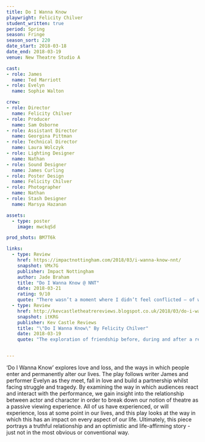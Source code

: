```yaml
---
title: Do I Wanna Know
playwright: Felicity Chilver
student_written: true
period: Spring
season: Fringe
season_sort: 220
date_start: 2018-03-18
date_end: 2018-03-19
venue: New Theatre Studio A

cast:
- role: James
  name: Ted Marriott
- role: Evelyn
  name: Sophie Walton

crew:
- role: Director
  name: Felicity Chilver
- role: Producer
  name: Sam Osborne
- role: Assistant Director
  name: Georgina Pittman
- role: Technical Director
  name: Laura Wolczyk
- role: Lighting Designer
  name: Nathan
- role: Sound Designer
  name: James Curling
- role: Poster Design
  name: Felicity Chilver
- role: Photographer
  name: Nathan
- role: Stash Designer
  name: Marsya Hazanan

assets:
  - type: poster
    image: mwckqSd

prod_shots: BM7T6k

links:
  - type: Review
    href: https://impactnottingham.com/2018/03/i-wanna-know-nnt/
    snapshot: VMx7G
    publisher: Impact Nottingham
    author: Jade Braham
    title: "Do I Wanna Know @ NNT"
    date: 2018-03-21
    rating: 9/10
    quote: "There wasn’t a moment where I didn’t feel conflicted – of wanting to laugh but also cry out in sympathy and solidarity. It was excellent and one of the best plays I’ve seen at NNT."
  - type: Review
    href: http://kevcastletheatrereviews.blogspot.co.uk/2018/03/do-i-wanna-know-by-felicity-chilver.html
    snapshot: itKRG
    publisher: Kev Castle Reviews
    title: "\"Do I Wanna Know\" By Felicity Chilver"
    date: 2018-03-19
    quote: "The exploration of friendship before, during and after a relationship, as well as the family relationships are beautifully highlighted, and the final scenes are quite emotional."


---
```


‘Do I Wanna Know’ explores love and loss, and the ways in which people enter and permanently alter our lives.
The play follows writer James and performer Evelyn as they meet, fall in love and build a partnership whilst facing struggle and tragedy. By examining the way in which audiences react and interact with the performance, we gain insight into the relationship between actor and character in order to break down our notion of theatre as a passive viewing experience. All of us have experienced, or will experience, loss at some point in our lives, and this play looks at the way in which this has an impact on every aspect of our life. Ultimately, this piece portrays a truthful relationship and an optimistic and life-affirming story - just not in the most obvious or conventional way.
